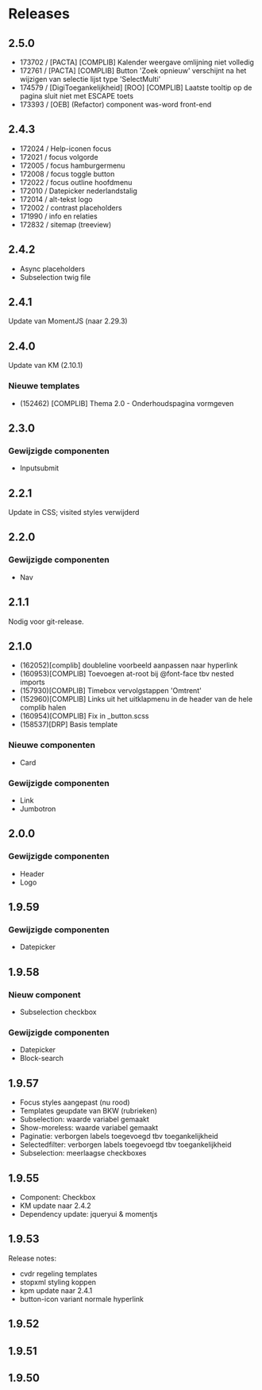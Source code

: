 # Releases
## 2.5.0
- 173702 / [PACTA] [COMPLIB] Kalender weergave omlijning niet volledig
- 172761 / [PACTA] [COMPLIB] Button 'Zoek opnieuw' verschijnt na het wijzigen van selectie lijst type 
'SelectMulti'
- 174579 / [DigiToegankelijkheid] [ROO] [COMPLIB] Laatste tooltip op de pagina sluit niet met ESCAPE toets
- 173393 / [OEB] (Refactor) component was-word front-end
## 2.4.3
- 172024 / Help-iconen focus
- 172021 / focus volgorde
- 172005 / focus hamburgermenu
- 172008 / focus toggle button
- 172022 / focus outline hoofdmenu
- 172010 / Datepicker nederlandstalig
- 172014 / alt-tekst logo
- 172002 / contrast placeholders
- 171990 / info en relaties
- 172832 / sitemap (treeview)
## 2.4.2
- Async placeholders
- Subselection twig file
## 2.4.1
Update van MomentJS (naar 2.29.3)
## 2.4.0
Update van KM (2.10.1)
### Nieuwe templates
- (152462) [COMPLIB] Thema 2.0 - Onderhoudspagina vormgeven
## 2.3.0
### Gewijzigde componenten
- Inputsubmit
## 2.2.1
Update in CSS; visited styles verwijderd
## 2.2.0
### Gewijzigde componenten
- Nav
## 2.1.1
Nodig voor git-release.
## 2.1.0
- (162052)[complib] doubleline voorbeeld aanpassen naar hyperlink
- (160953)[COMPLIB] Toevoegen at-root bij @font-face tbv nested imports 
- (157930)[COMPLIB] Timebox vervolgstappen 'Omtrent' 
- (152960)[COMPLIB] Links uit het uitklapmenu in de header van de hele complib halen
- (160954)[COMPLIB] Fix in _button.scss
- (158537)[DRP] Basis template
### Nieuwe componenten
- Card
### Gewijzigde componenten
- Link
- Jumbotron
## 2.0.0
### Gewijzigde componenten
- Header
- Logo
## 1.9.59
### Gewijzigde componenten
- Datepicker
## 1.9.58
### Nieuw component
- Subselection checkbox
### Gewijzigde componenten
- Datepicker
- Block-search
## 1.9.57
- Focus styles aangepast (nu rood)
- Templates geupdate van BKW (rubrieken)
- Subselection: waarde variabel gemaakt
- Show-moreless: waarde variabel gemaakt
- Paginatie: verborgen labels toegevoegd tbv toegankelijkheid
- Selectedfilter: verborgen labels toegevoegd tbv toegankelijkheid
- Subselection: meerlaagse checkboxes
## 1.9.55
- Component: Checkbox
- KM update naar 2.4.2
- Dependency update: jqueryui &amp; momentjs
## 1.9.53
Release notes:
- cvdr regeling templates
- stopxml styling koppen
- kpm update naar 2.4.1
- button-icon variant normale hyperlink

## 1.9.52
## 1.9.51
## 1.9.50